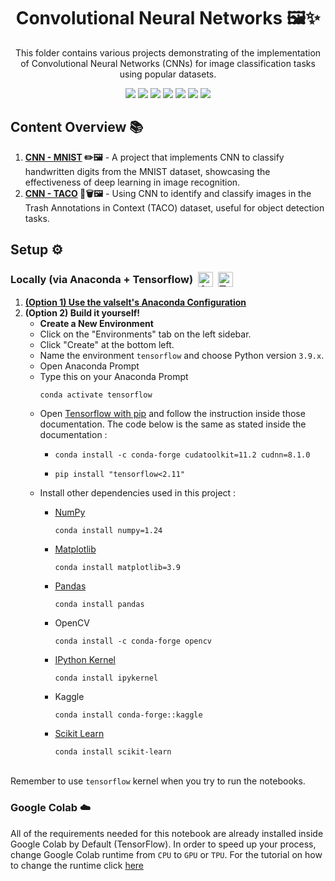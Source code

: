 <h1 align="center"> Convolutional Neural Networks 🖼️✨ </h1>
<p align="center"> This folder contains various projects demonstrating of the implementation of Convolutional Neural Networks (CNNs) for image classification tasks using popular datasets. </p>

<div align="center">
  <img src="https://img.shields.io/badge/python-3670A0?style=for-the-badge&logo=python&logoColor=ffdd54">
  <img src="https://img.shields.io/badge/jupyter-%23FA0F00.svg?style=for-the-badge&logo=jupyter&logoColor=white">
  <img src="https://img.shields.io/badge/TensorFlow-%23FF6F00?style=for-the-badge&logo=tensorflow&logoColor=white">
  <img src="https://img.shields.io/badge/scikit%20learn-%23F7931E?style=for-the-badge&logo=scikitlearn&logoColor=white">
  <img src="https://img.shields.io/badge/pandas-%23150458?style=for-the-badge&logo=pandas&logoColor=white">
  <img src="https://img.shields.io/badge/numpy-5aaacd?style=for-the-badge&logo=numpy&logoColor=5575cc">
  <img src="https://img.shields.io/badge/matplotlib-1f5379?style=for-the-badge&logoColor=5575cc">
</div>

<h2>Content Overview 📚</h2>
<ol>
  <li><strong><a href="https://github.com/valselt/valseltlibrary/tree/main/MACHINE%20LEARNING/CNN">CNN - MNIST</a> ✏️🖼️</strong> - A project that implements CNN to classify handwritten digits from the MNIST dataset, showcasing the effectiveness of deep learning in image recognition.</li>
  <li><strong><a href="https://github.com/valselt/valseltlibrary/tree/main/MACHINE%20LEARNING/CNN">CNN - TACO</a> 🥡🗑️🖼️</strong> - Using CNN to identify and classify images in the Trash Annotations in Context (TACO) dataset, useful for object detection tasks.</li>
</ol>

<h2>Setup ⚙️</h2>

<h3>
  <div style="display: flex; align-items: center;">
    <span>Locally (via Anaconda + Tensorflow)</span>
        <a href="https://www.anaconda.com/">
            <img src="https://skillicons.dev/icons?i=anaconda" alt="Anaconda" style="height: 24px; margin-left: 8px;">
        </a>
        <a href="https://www.tensorflow.org/install/pip">
            <img src="https://skillicons.dev/icons?i=tensorflow" alt="Tensorflow" style="height: 24px; margin-left: 8px;">
        </a>
  </div>
</h3>

<ol>
  <li><a href ="https://github.com/valselt/valseltlibrary/blob/main/FRAMEWORK/CNN/tensorflow-option1.md"><strong>(Option 1) Use the valselt's Anaconda Configuration</strong></a></li>
  
  <li><strong>(Option 2) Build it yourself!</strong>
    <ul>
      <li><strong>Create a New Environment</strong>
      <li>Click on the "Environments" tab on the left sidebar.</li>
      <li>Click "Create" at the bottom left.</li>
      <li>Name the environment <code>tensorflow</code> and choose Python version <code>3.9.x</code>.</li>
      <li>Open Anaconda Prompt</li>
      <li>Type this on your Anaconda Prompt<pre><code>conda activate tensorflow</code></pre></li>
      <li>Open <a href = "https://www.tensorflow.org/install/pip#windows-native:~:text=Then%20install%20the%20CUDA%2C%20cuDNN%20with%20conda.">Tensorflow with pip</a> and follow the instruction inside those documentation. The code below is the same as stated inside the documentation :</li>
        <ul>
           <li><pre><code>conda install -c conda-forge cudatoolkit=11.2 cudnn=8.1.0</pre></code></li>
           <li><pre><code>pip install "tensorflow<2.11"</pre></code></li>
        </ul>
        <li>Install other dependencies used in this project :</li>
        <ul>
          <li>
            <a href="https://github.com/tensorflow/tensorflow/issues/60216#:~:text=Numpy%20was%20pinned%20to%20%3C1.24%20since%20it%20affected%20few%20tests%20on%20Ragged%20Tensors.%20Agree%20that%20we%20should%20fix%20those%20tests%20and%20remove%20the%20upperbound%20in%20future%20releases.">NumPy</a></br>
            <pre><code>conda install numpy=1.24</pre></code>
          </li>
          <li>
            <a href="https://matplotlib.org/devdocs/devel/min_dep_policy.html#:~:text=of%20the%20dependencies.-,Matplotlib,1.23.0,-3.8">Matplotlib</a></br>
            <pre><code>conda install matplotlib=3.9</pre></code>
          </li>
          <li>
            <a href="https://pandas.pydata.org/pandas-docs/version/2.1.3/getting_started/install.html#:~:text=Required%20dependencies">Pandas</a></br>
            <pre><code>conda install pandas</pre></code>
          </li>
          <li>
            OpenCV</br>
            <pre><code>conda install -c conda-forge opencv</pre></code>
          </li>
          <li>
            <a href="https://ipython.readthedocs.io/en/8.27.0/install/kernel_install.html#:~:text=different%20virtualenvs%20or-,conda%20environments,-%2C%20you%20will%20need">IPython Kernel</a></br>
            <pre><code>conda install ipykernel</pre></code>
          </li>
          <li>
            Kaggle</br>
            <pre><code>conda install conda-forge::kaggle</pre></code>
          </li>
          <li>
            <a href="https://scikit-learn.org/stable/install.html">Scikit Learn</a></br>
            <pre><code>conda install scikit-learn</pre></code>
          </li>
        </ul>
    </ul>
  </li>
</ol>


</br>
<span>Remember to use <code>tensorflow</code> kernel when you try to run the notebooks.</span>

<h3>Google Colab ☁️</h3>
<span>All of the requirements needed for this notebook are already installed inside Google Colab by Default (TensorFlow). In order to speed up your process, change Google Colab runtime from <code>CPU</code> to <code>GPU</code> or <code>TPU</code>. For the tutorial on how to change the runtime click <a href="https://www.geeksforgeeks.org/how-to-use-google-colab/#:~:text=Change%20Runtime%20Environment%3A%20Click%20the%20%E2%80%9CRuntime%E2%80%9D%20dropdown%20menu.%20Select%20%E2%80%9CChange%20runtime%20type%E2%80%9D%20.%20Select%20python2%20or%203%20from%20the%20%E2%80%9CRuntime%20type%E2%80%9D%20dropdown%20menu.">here</a>
